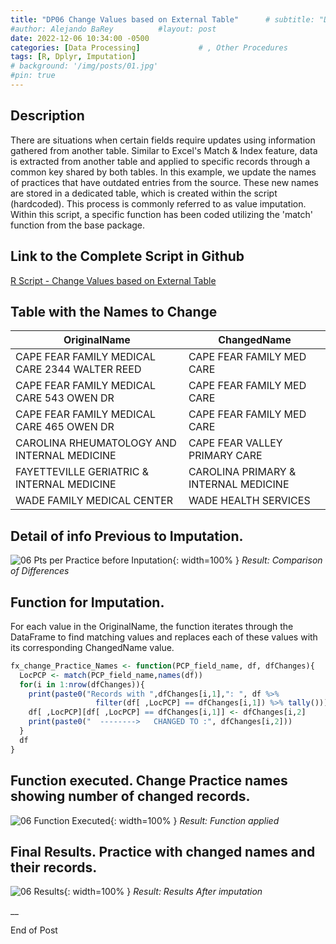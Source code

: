 ```yaml
---
title: "DP06 Change Values based on External Table"      # subtitle: "Description of R Scripts for data processing."
#author: Alejando BaRey          #layout: post
date: 2022-12-06 10:34:00 -0500
categories: [Data Processing]             # , Other Procedures
tags: [R, Dplyr, Imputation]
# background: '/img/posts/01.jpg'
#pin: true
---
```


## Description

There are situations when certain fields require updates using information gathered from another table. Similar to Excel's Match & Index feature, data is extracted from another table and applied to specific records through a common key shared by both tables. In this example, we update the names of practices that have outdated entries from the source. These new names are stored in a dedicated table, which is created within the script (hardcoded). This process is commonly referred to as value imputation. Within this script, a specific function has been coded utilizing the 'match' function from the base package.

## Link to the Complete Script in Github
[R Script - Change Values based on External Table](https://github.com/albarey33/Data_Analysis_R/blob/main/06%20Change%20Values%20based%20on%20External%20Table%20-%20Match%20Index.R)

## Table with the Names to Change

| OriginalName                                 | ChangedName                                     |
|-----------------------------------------------|-------------------------------------------------|
| CAPE FEAR FAMILY MEDICAL CARE 2344 WALTER REED | CAPE FEAR FAMILY MED CARE                       |
| CAPE FEAR FAMILY MEDICAL CARE 543 OWEN DR      | CAPE FEAR FAMILY MED CARE                       |
| CAPE FEAR FAMILY MEDICAL CARE 465 OWEN DR      | CAPE FEAR FAMILY MED CARE                       |
| CAROLINA RHEUMATOLOGY AND INTERNAL MEDICINE    | CAPE FEAR VALLEY PRIMARY CARE                   |
| FAYETTEVILLE GERIATRIC & INTERNAL MEDICINE     | CAROLINA PRIMARY & INTERNAL MEDICINE            |
| WADE FAMILY MEDICAL CENTER                     | WADE HEALTH SERVICES                            |

## Detail of info Previous to Imputation.

![06 Pts per Practice before Inputation](/images/DataProcess/06_Pts_per_Practice_before_Imputation.PNG){: width=100% } <!--{: width="350" height="350" }-->
_Result: Comparison of Differences_


## Function for Imputation.

For each value in the OriginalName, the function iterates through the DataFrame to find matching values and replaces each of these values with its corresponding ChangedName value.

```R
fx_change_Practice_Names <- function(PCP_field_name, df, dfChanges){
  LocPCP <- match(PCP_field_name,names(df))
  for(i in 1:nrow(dfChanges)){
    print(paste0("Records with ",dfChanges[i,1],": ", df %>% 
                   filter(df[ ,LocPCP] == dfChanges[i,1]) %>% tally()))
    df[ ,LocPCP][df[ ,LocPCP] == dfChanges[i,1]] <- dfChanges[i,2]
    print(paste0("  -------->   CHANGED TO :", dfChanges[i,2]))
  }
  df
}
```

## Function executed. Change Practice names showing number of changed records.
![06 Function Executed](/images/DataProcess/06_Function_Executed_with_number_of_Records_changed.PNG){: width=100% }   <!--# {: width="550" height="350" }-->
_Result: Function applied_

## Final Results. Practice with changed names and their records.
![06 Results](/images/DataProcess/06_Final_Results_only_Practices_w_applied_Imputation.PNG){: width=100% }   <!--# {: width="550" height="350" }-->
_Result: Results After imputation_



__

End of Post

